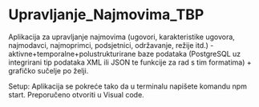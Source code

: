 # Upravljanje_Najmovima_TBP
Aplikacija za upravljanje najmovima (ugovori, karakteristike ugovora, najmodavci, najmoprimci, podsjetnici, održavanje, režije itd.) - aktivne+temporalne+polustrukturirane baze podataka (PostgreSQL uz integrirani tip podataka XML ili JSON te funkcije za rad s tim formatima) + grafičko sučelje po želji.

Setup:
Aplikacija se pokreće tako da u terminalu napišete komandu npm start.
Preporučeno otvoriti u Visual code.
